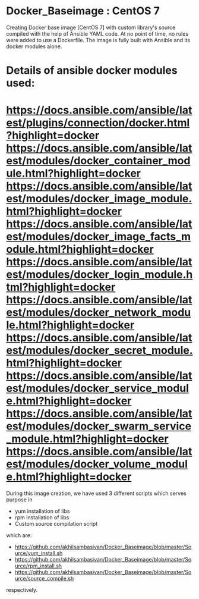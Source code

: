 # Docker_Baseimage : CentOS 7

Creating Docker base image [CentOS 7] with custom library's source compiled with the help of Ansible YAML code. At no point of time, no rules were added to use a Dockerfile. The image is fully built with Ansible and its docker modules alone.

Details of ansible docker modules used:
==
https://docs.ansible.com/ansible/latest/plugins/connection/docker.html?highlight=docker
https://docs.ansible.com/ansible/latest/modules/docker_container_module.html?highlight=docker
https://docs.ansible.com/ansible/latest/modules/docker_image_module.html?highlight=docker
https://docs.ansible.com/ansible/latest/modules/docker_image_facts_module.html?highlight=docker
https://docs.ansible.com/ansible/latest/modules/docker_login_module.html?highlight=docker
https://docs.ansible.com/ansible/latest/modules/docker_network_module.html?highlight=docker
https://docs.ansible.com/ansible/latest/modules/docker_secret_module.html?highlight=docker
https://docs.ansible.com/ansible/latest/modules/docker_service_module.html?highlight=docker
https://docs.ansible.com/ansible/latest/modules/docker_swarm_service_module.html?highlight=docker
https://docs.ansible.com/ansible/latest/modules/docker_volume_module.html?highlight=docker
==

During this image creation, we have used 3 different scripts which serves purpose in 
- yum installation of libs
- rpm installation of libs
- Custom source compilation script

which are:
- https://github.com/akhilsambasivan/Docker_Baseimage/blob/master/Source/yum_install.sh
- https://github.com/akhilsambasivan/Docker_Baseimage/blob/master/Source/rpm_install.sh
- https://github.com/akhilsambasivan/Docker_Baseimage/blob/master/Source/source_compile.sh

respectively.
